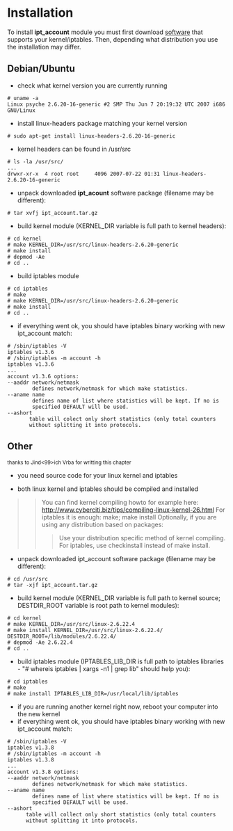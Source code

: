 # Installation #

To install **ipt\_account** module you must first download [software](Software.md) that supports your kernel/iptables. Then, depending what distribution you use the installation may differ.

## Debian/Ubuntu ##

  * check what kernel version you are currently running
```
# uname -a
Linux psyche 2.6.20-16-generic #2 SMP Thu Jun 7 20:19:32 UTC 2007 i686 GNU/Linux
```
  * install linux-headers package matching your kernel version
```
# sudo apt-get install linux-headers-2.6.20-16-generic
```
  * kernel headers can be found in /usr/src
```
# ls -la /usr/src/
...
drwxr-xr-x  4 root root     4096 2007-07-22 01:31 linux-headers-2.6.20-16-generic
```
  * unpack downloaded **ipt\_acount** software package (filename may be different):
```
# tar xvfj ipt_account.tar.gz
```
  * build kernel module (KERNEL\_DIR variable is full path to kernel headers):
```
# cd kernel
# make KERNEL_DIR=/usr/src/linux-headers-2.6.20-generic
# make install
# depmod -Ae
# cd ..
```
  * build iptables module
```
# cd iptables
# make 
# make KERNEL_DIR=/usr/src/linux-headers-2.6.20-generic
# make install
# cd ..
```
  * if everything went ok, you should have iptables binary working with new ipt\_account match:
```
# /sbin/iptables -V
iptables v1.3.6
# /sbin/iptables -m account -h
iptables v1.3.6
...
account v1.3.6 options:
--aaddr network/netmask
        defines network/netmask for which make statistics.
--aname name
        defines name of list where statistics will be kept. If no is
        specified DEFAULT will be used.
--ashort
       table will colect only short statistics (only total counters
       without splitting it into protocols.
```

## Other ##
<sup>thanks to Jind<C5><99>ich Vrba for writting this chapter</sup>

  * you need source code for your linux kernel and iptables

  * both linux kernel and iptables should be compiled and installed
> > You can find kernel compiling howto for example here: http://www.cyberciti.biz/tips/compiling-linux-kernel-26.html
> > For iptables it is enough: make; make install
> > Optionally, if you are using any distribution based on packages:
> > > Use your distribution specific method of kernel compiling.
> > > For iptables, use checkinstall instead of make install.

  * unpack downloaded ipt\_account software package (filename may be different):
```
# cd /usr/src
# tar -xjf ipt_account.tar.gz
```
  * build kernel module (KERNEL\_DIR variable is full path to kernel source; DESTDIR\_ROOT variable is root path to kernel modules):
```
# cd kernel
# make KERNEL_DIR=/usr/src/linux-2.6.22.4
# make install KERNEL_DIR=/usr/src/linux-2.6.22.4/ DESTDIR_ROOT=/lib/modules/2.6.22.4/
# depmod -Ae 2.6.22.4
# cd ..
```
  * build iptables module (IPTABLES\_LIB\_DIR is full path to iptables libraries - "# whereis iptables | xargs -n1 | grep lib" should help you):
```
# cd iptables
# make
# make install IPTABLES_LIB_DIR=/usr/local/lib/iptables
```
  * if you are running another kernel right now, reboot your computer into the new kernel
  * if everything went ok, you should have iptables binary working with new ipt\_account match:
```
# /sbin/iptables -V
iptables v1.3.8
# /sbin/iptables -m account -h
iptables v1.3.8
...
account v1.3.8 options:
--aaddr network/netmask
        defines network/netmask for which make statistics.
--aname name
        defines name of list where statistics will be kept. If no is
        specified DEFAULT will be used.
--ashort
      table will collect only short statistics (only total counters
      without splitting it into protocols.
```